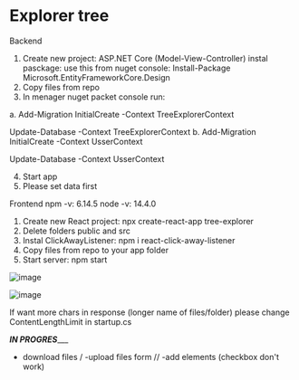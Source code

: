 # Explorer tree

Backend
1. Create new project: ASP.NET Core (Model-View-Controller) instal pasckage: use this from nuget console: Install-Package Microsoft.EntityFrameworkCore.Design
2. Copy files from repo
3. In menager nuget packet console run: 

a.
Add-Migration InitialCreate -Context TreeExplorerContext

Update-Database -Context TreeExplorerContext
b.
Add-Migration InitialCreate -Context UsserContext

Update-Database -Context UsserContext

4. Start app
5. Please set data first

Frontend
npm -v: 6.14.5
node -v: 14.4.0

1. Create new React project: npx create-react-app tree-explorer
2. Delete folders public and src
3. Instal ClickAwayListener: npm i react-click-away-listener
4. Copy files from repo to your app folder
5. Start server: npm start

![image](https://user-images.githubusercontent.com/47826375/130794215-999fd332-4780-4e29-8f4a-44a3448ef6eb.png)

![image](https://user-images.githubusercontent.com/47826375/127868547-1f4ee6bf-75ee-4eab-8c50-356a7aac62c6.png)

If want more chars in response (longer name of files/folder) please change ContentLengthLimit in startup.cs 

_____________________IN PROGRES________________________

- download files / -upload files form // -add elements (checkbox don't work)



